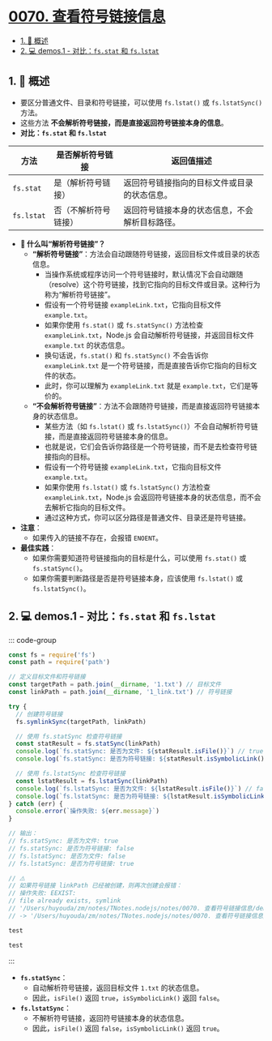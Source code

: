 # [0070. 查看符号链接信息](https://github.com/Tdahuyou/TNotes.nodejs/tree/main/notes/0070.%20%E6%9F%A5%E7%9C%8B%E7%AC%A6%E5%8F%B7%E9%93%BE%E6%8E%A5%E4%BF%A1%E6%81%AF)

<!-- region:toc -->

- [1. 📒 概述](#1--概述)
- [2. 💻 demos.1 - 对比：`fs.stat` 和 `fs.lstat`](#2--demos1---对比fsstat-和-fslstat)

<!-- endregion:toc -->

## 1. 📒 概述

- 要区分普通文件、目录和符号链接，可以使用 `fs.lstat()` 或 `fs.lstatSync()` 方法。
- 这些方法 **不会解析符号链接，而是直接返回符号链接本身的信息**。
- **对比：`fs.stat` 和 `fs.lstat`**

| 方法 | 是否解析符号链接 | 返回值描述 |
| --- | --- | --- |
| `fs.stat` | 是（解析符号链接） | 返回符号链接指向的目标文件或目录的状态信息。 |
| `fs.lstat` | 否（不解析符号链接） | 返回符号链接本身的状态信息，不会解析目标路径。 |

- **🤔 什么叫“解析符号链接”？**
  - **“解析符号链接”**：方法会自动跟随符号链接，返回目标文件或目录的状态信息。
    - 当操作系统或程序访问一个符号链接时，默认情况下会自动跟随（resolve）这个符号链接，找到它指向的目标文件或目录。这种行为称为“解析符号链接”。
    - 假设有一个符号链接 `exampleLink.txt`，它指向目标文件 `example.txt`。
    - 如果你使用 `fs.stat()` 或 `fs.statSync()` 方法检查 `exampleLink.txt`，Node.js 会自动解析符号链接，并返回目标文件 `example.txt` 的状态信息。
    - 换句话说，`fs.stat()` 和 `fs.statSync()` 不会告诉你 `exampleLink.txt` 是一个符号链接，而是直接告诉你它指向的目标文件的状态。
    - 此时，你可以理解为 `exampleLink.txt` 就是 `example.txt`，它们是等价的。
  - **“不会解析符号链接”**：方法不会跟随符号链接，而是直接返回符号链接本身的状态信息。
    - 某些方法（如 `fs.lstat()` 或 `fs.lstatSync()`）不会自动解析符号链接，而是直接返回符号链接本身的信息。
    - 也就是说，它们会告诉你路径是一个符号链接，而不是去检查符号链接指向的目标。
    - 假设有一个符号链接 `exampleLink.txt`，它指向目标文件 `example.txt`。
    - 如果你使用 `fs.lstat()` 或 `fs.lstatSync()` 方法检查 `exampleLink.txt`，Node.js 会返回符号链接本身的状态信息，而不会去解析它指向的目标文件。
    - 通过这种方式，你可以区分路径是普通文件、目录还是符号链接。
- **注意**：
  - 如果传入的链接不存在，会报错 `ENOENT`。
- **最佳实践**：
  - 如果你需要知道符号链接指向的目标是什么，可以使用 `fs.stat()` 或 `fs.statSync()`。
  - 如果你需要判断路径是否是符号链接本身，应该使用 `fs.lstat()` 或 `fs.lstatSync()`。

## 2. 💻 demos.1 - 对比：`fs.stat` 和 `fs.lstat`

::: code-group

```js [1.cjs]
const fs = require('fs')
const path = require('path')

// 定义目标文件和符号链接
const targetPath = path.join(__dirname, '1.txt') // 目标文件
const linkPath = path.join(__dirname, '1_link.txt') // 符号链接

try {
  // 创建符号链接
  fs.symlinkSync(targetPath, linkPath)

  // 使用 fs.statSync 检查符号链接
  const statResult = fs.statSync(linkPath)
  console.log(`fs.statSync: 是否为文件: ${statResult.isFile()}`) // true
  console.log(`fs.statSync: 是否为符号链接: ${statResult.isSymbolicLink()}`) // false（已解析为目标文件）

  // 使用 fs.lstatSync 检查符号链接
  const lstatResult = fs.lstatSync(linkPath)
  console.log(`fs.lstatSync: 是否为文件: ${lstatResult.isFile()}`) // false
  console.log(`fs.lstatSync: 是否为符号链接: ${lstatResult.isSymbolicLink()}`) // true（未解析）
} catch (err) {
  console.error(`操作失败: ${err.message}`)
}

// 输出：
// fs.statSync: 是否为文件: true
// fs.statSync: 是否为符号链接: false
// fs.lstatSync: 是否为文件: false
// fs.lstatSync: 是否为符号链接: true

// ⚠️
// 如果符号链接 linkPath 已经被创建，则再次创建会报错：
// 操作失败: EEXIST:
// file already exists, symlink
// '/Users/huyouda/zm/notes/TNotes.nodejs/notes/0070. 查看符号链接信息/demos/1/1.txt'
// -> '/Users/huyouda/zm/notes/TNotes.nodejs/notes/0070. 查看符号链接信息/demos/1/1_link.txt'
```

```txt [1.txt]
test
```

```txt [1_link.txt]
test
```

:::

- **`fs.statSync`**：
  - 自动解析符号链接，返回目标文件 `1.txt` 的状态信息。
  - 因此，`isFile()` 返回 `true`，`isSymbolicLink()` 返回 `false`。
- **`fs.lstatSync`**：
  - 不解析符号链接，返回符号链接本身的状态信息。
  - 因此，`isFile()` 返回 `false`，`isSymbolicLink()` 返回 `true`。
